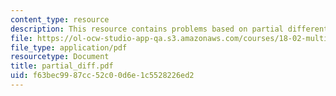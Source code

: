 ```yaml
---
content_type: resource
description: This resource contains problems based on partial differentiation.
file: https://ol-ocw-studio-app-qa.s3.amazonaws.com/courses/18-02-multivariable-calculus-spring-2006/f63bec9987cc52c00d6e1c5528226ed2_partial_diff.pdf
file_type: application/pdf
resourcetype: Document
title: partial_diff.pdf
uid: f63bec99-87cc-52c0-0d6e-1c5528226ed2
---
```

